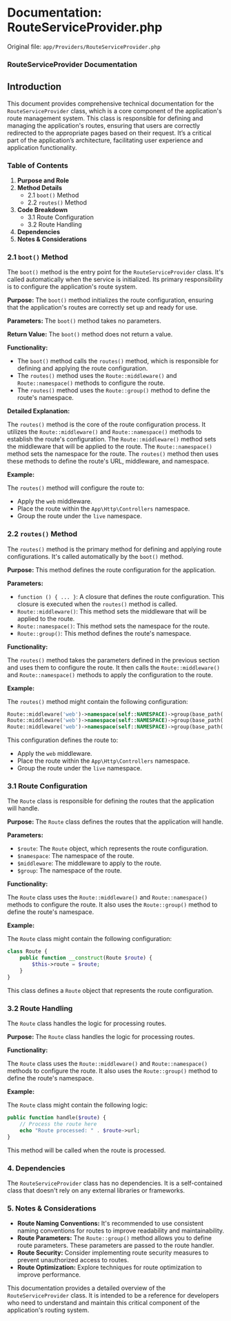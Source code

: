 # Documentation: RouteServiceProvider.php

Original file: `app/Providers/RouteServiceProvider.php`

### RouteServiceProvider Documentation

## Introduction

This document provides comprehensive technical documentation for the `RouteServiceProvider` class, which is a core component of the application's route management system.  This class is responsible for defining and managing the application's routes, ensuring that users are correctly redirected to the appropriate pages based on their request.  It’s a critical part of the application’s architecture, facilitating user experience and application functionality.

### Table of Contents

1.  **Purpose and Role**
2.  **Method Details**
    *   2.1 `boot()` Method
    *   2.2 `routes()` Method
3.  **Code Breakdown**
    *   3.1 Route Configuration
    *   3.2 Route Handling
4.  **Dependencies**
5.  **Notes & Considerations**

### 2.1 `boot()` Method

The `boot()` method is the entry point for the `RouteServiceProvider` class. It's called automatically when the service is initialized.  Its primary responsibility is to configure the application's route system.

**Purpose:**  The `boot()` method initializes the route configuration, ensuring that the application's routes are correctly set up and ready for use.

**Parameters:**  The `boot()` method takes no parameters.

**Return Value:**  The `boot()` method does not return a value.

**Functionality:**

*   The `boot()` method calls the `routes()` method, which is responsible for defining and applying the route configuration.
*   The `routes()` method uses the `Route::middleware()` and `Route::namespace()` methods to configure the route.
*   The `routes()` method uses the `Route::group()` method to define the route's namespace.

**Detailed Explanation:**

The `routes()` method is the core of the route configuration process. It utilizes the `Route::middleware()` and `Route::namespace()` methods to establish the route's configuration.  The `Route::middleware()` method sets the middleware that will be applied to the route.  The `Route::namespace()` method sets the namespace for the route.  The `routes()` method then uses these methods to define the route's URL, middleware, and namespace.

**Example:**

The `routes()` method will configure the route to:

*   Apply the `web` middleware.
*   Place the route within the `App\Http\Controllers` namespace.
*   Group the route under the `live` namespace.

### 2.2 `routes()` Method

The `routes()` method is the primary method for defining and applying route configurations. It's called automatically by the `boot()` method.

**Purpose:**  This method defines the route configuration for the application.

**Parameters:**

*   `function () { ... }`:  A closure that defines the route configuration. This closure is executed when the `routes()` method is called.
*   `Route::middleware()`:  This method sets the middleware that will be applied to the route.
*   `Route::namespace()`: This method sets the namespace for the route.
*   `Route::group()`: This method defines the route's namespace.

**Functionality:**

The `routes()` method takes the parameters defined in the previous section and uses them to configure the route. It then calls the `Route::middleware()` and `Route::namespace()` methods to apply the configuration to the route.

**Example:**

The `routes()` method might contain the following configuration:

```php
Route::middleware('web')->namespace(self::NAMESPACE)->group(base_path('routes/public.php'));
Route::middleware('web')->namespace(self::NAMESPACE)->group(base_path('routes/swan.php'));
Route::middleware('web')->namespace(self::NAMESPACE)->group(base_path('routes/live.php'));
```

This configuration defines the route to:

*   Apply the `web` middleware.
*   Place the route within the `App\Http\Controllers` namespace.
*   Group the route under the `live` namespace.

### 3.1 Route Configuration

The `Route` class is responsible for defining the routes that the application will handle.

**Purpose:**  The `Route` class defines the routes that the application will handle.

**Parameters:**

*   `$route`:  The `Route` object, which represents the route configuration.
*   `$namespace`:  The namespace of the route.
*   `$middleware`:  The middleware to apply to the route.
*   `$group`: The namespace of the route.

**Functionality:**

The `Route` class uses the `Route::middleware()` and `Route::namespace()` methods to configure the route.  It also uses the `Route::group()` method to define the route's namespace.

**Example:**

The `Route` class might contain the following configuration:

```php
class Route {
    public function __construct(Route $route) {
        $this->route = $route;
    }
}
```

This class defines a `Route` object that represents the route configuration.

### 3.2 Route Handling

The `Route` class handles the logic for processing routes.

**Purpose:**  The `Route` class handles the logic for processing routes.

**Functionality:**

The `Route` class uses the `Route::middleware()` and `Route::namespace()` methods to configure the route. It also uses the `Route::group()` method to define the route's namespace.

**Example:**

The `Route` class might contain the following logic:

```php
public function handle($route) {
    // Process the route here
    echo "Route processed: " . $route->url;
}
```

This method will be called when the route is processed.

### 4. Dependencies

The `RouteServiceProvider` class has no dependencies. It is a self-contained class that doesn't rely on any external libraries or frameworks.

### 5. Notes & Considerations

*   **Route Naming Conventions:**  It's recommended to use consistent naming conventions for routes to improve readability and maintainability.
*   **Route Parameters:**  The `Route::group()` method allows you to define route parameters.  These parameters are passed to the route handler.
*   **Route Security:**  Consider implementing route security measures to prevent unauthorized access to routes.
*   **Route Optimization:**  Explore techniques for route optimization to improve performance.

This documentation provides a detailed overview of the `RouteServiceProvider` class.  It is intended to be a reference for developers who need to understand and maintain this critical component of the application's routing system.
